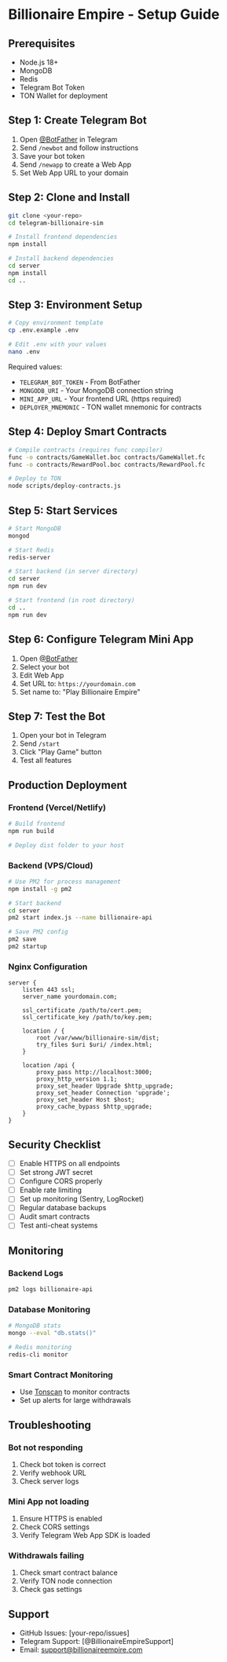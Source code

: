 # Billionaire Empire - Setup Guide

## Prerequisites

- Node.js 18+
- MongoDB
- Redis
- Telegram Bot Token
- TON Wallet for deployment

## Step 1: Create Telegram Bot

1. Open [@BotFather](https://t.me/botfather) in Telegram
2. Send `/newbot` and follow instructions
3. Save your bot token
4. Send `/newapp` to create a Web App
5. Set Web App URL to your domain

## Step 2: Clone and Install

```bash
git clone <your-repo>
cd telegram-billionaire-sim

# Install frontend dependencies
npm install

# Install backend dependencies
cd server
npm install
cd ..
```

## Step 3: Environment Setup

```bash
# Copy environment template
cp .env.example .env

# Edit .env with your values
nano .env
```

Required values:
- `TELEGRAM_BOT_TOKEN` - From BotFather
- `MONGODB_URI` - Your MongoDB connection string
- `MINI_APP_URL` - Your frontend URL (https required)
- `DEPLOYER_MNEMONIC` - TON wallet mnemonic for contracts

## Step 4: Deploy Smart Contracts

```bash
# Compile contracts (requires func compiler)
func -o contracts/GameWallet.boc contracts/GameWallet.fc
func -o contracts/RewardPool.boc contracts/RewardPool.fc

# Deploy to TON
node scripts/deploy-contracts.js
```

## Step 5: Start Services

```bash
# Start MongoDB
mongod

# Start Redis
redis-server

# Start backend (in server directory)
cd server
npm run dev

# Start frontend (in root directory)
cd ..
npm run dev
```

## Step 6: Configure Telegram Mini App

1. Open [@BotFather](https://t.me/botfather)
2. Select your bot
3. Edit Web App
4. Set URL to: `https://yourdomain.com`
5. Set name to: "Play Billionaire Empire"

## Step 7: Test the Bot

1. Open your bot in Telegram
2. Send `/start`
3. Click "Play Game" button
4. Test all features

## Production Deployment

### Frontend (Vercel/Netlify)

```bash
# Build frontend
npm run build

# Deploy dist folder to your host
```

### Backend (VPS/Cloud)

```bash
# Use PM2 for process management
npm install -g pm2

# Start backend
cd server
pm2 start index.js --name billionaire-api

# Save PM2 config
pm2 save
pm2 startup
```

### Nginx Configuration

```nginx
server {
    listen 443 ssl;
    server_name yourdomain.com;

    ssl_certificate /path/to/cert.pem;
    ssl_certificate_key /path/to/key.pem;

    location / {
        root /var/www/billionaire-sim/dist;
        try_files $uri $uri/ /index.html;
    }

    location /api {
        proxy_pass http://localhost:3000;
        proxy_http_version 1.1;
        proxy_set_header Upgrade $http_upgrade;
        proxy_set_header Connection 'upgrade';
        proxy_set_header Host $host;
        proxy_cache_bypass $http_upgrade;
    }
}
```

## Security Checklist

- [ ] Enable HTTPS on all endpoints
- [ ] Set strong JWT secret
- [ ] Configure CORS properly
- [ ] Enable rate limiting
- [ ] Set up monitoring (Sentry, LogRocket)
- [ ] Regular database backups
- [ ] Audit smart contracts
- [ ] Test anti-cheat systems

## Monitoring

### Backend Logs
```bash
pm2 logs billionaire-api
```

### Database Monitoring
```bash
# MongoDB stats
mongo --eval "db.stats()"

# Redis monitoring
redis-cli monitor
```

### Smart Contract Monitoring
- Use [Tonscan](https://tonscan.org) to monitor contracts
- Set up alerts for large withdrawals

## Troubleshooting

### Bot not responding
1. Check bot token is correct
2. Verify webhook URL
3. Check server logs

### Mini App not loading
1. Ensure HTTPS is enabled
2. Check CORS settings
3. Verify Telegram Web App SDK is loaded

### Withdrawals failing
1. Check smart contract balance
2. Verify TON node connection
3. Check gas settings

## Support

- GitHub Issues: [your-repo/issues]
- Telegram Support: [@BillionaireEmpireSupport]
- Email: support@billionaireempire.com